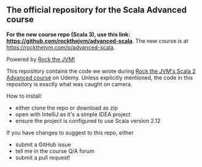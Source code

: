 ## The official repository for the Scala Advanced course

**For the new course repo (Scala 3), use this link: https://github.com/rockthejvm/advanced-scala**. The new course is at https://rockthejvm.com/p/advanced-scala.

Powered by [Rock the JVM!](rockthejvm.com)

This repository contains the code we wrote during  [Rock the JVM's Scala 2 Advanced course](https://rockthejvm.com/course/scala-2-advanced) on Udemy. Unless explicitly mentioned, the code in this repository is exactly what was caught on camera.

How to install:
- either clone the repo or download as zip
- open with IntelliJ as it's a simple IDEA project
- ensure the project is configured to use Scala version 2.12

If you have changes to suggest to this repo, either
- submit a GitHub issue
- tell me in the course Q/A forum
- submit a pull request!
